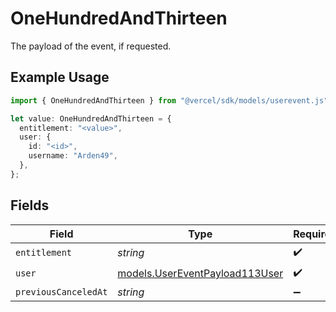 # OneHundredAndThirteen

The payload of the event, if requested.

## Example Usage

```typescript
import { OneHundredAndThirteen } from "@vercel/sdk/models/userevent.js";

let value: OneHundredAndThirteen = {
  entitlement: "<value>",
  user: {
    id: "<id>",
    username: "Arden49",
  },
};
```

## Fields

| Field                                                                  | Type                                                                   | Required                                                               | Description                                                            |
| ---------------------------------------------------------------------- | ---------------------------------------------------------------------- | ---------------------------------------------------------------------- | ---------------------------------------------------------------------- |
| `entitlement`                                                          | *string*                                                               | :heavy_check_mark:                                                     | N/A                                                                    |
| `user`                                                                 | [models.UserEventPayload113User](../models/usereventpayload113user.md) | :heavy_check_mark:                                                     | N/A                                                                    |
| `previousCanceledAt`                                                   | *string*                                                               | :heavy_minus_sign:                                                     | N/A                                                                    |